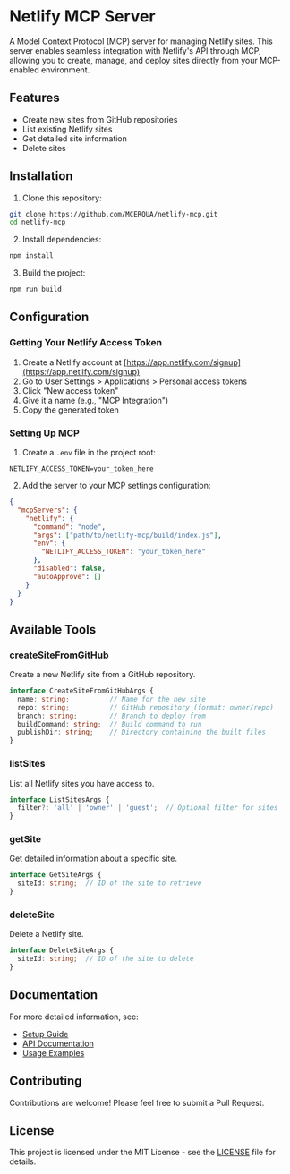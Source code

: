 # Netlify MCP Server

A Model Context Protocol (MCP) server for managing Netlify sites. This server enables seamless integration with Netlify's API through MCP, allowing you to create, manage, and deploy sites directly from your MCP-enabled environment.

## Features

- Create new sites from GitHub repositories
- List existing Netlify sites
- Get detailed site information
- Delete sites

## Installation

1. Clone this repository:
```bash
git clone https://github.com/MCERQUA/netlify-mcp.git
cd netlify-mcp
```

2. Install dependencies:
```bash
npm install
```

3. Build the project:
```bash
npm run build
```

## Configuration

### Getting Your Netlify Access Token

1. Create a Netlify account at [https://app.netlify.com/signup](https://app.netlify.com/signup)
2. Go to User Settings > Applications > Personal access tokens
3. Click "New access token"
4. Give it a name (e.g., "MCP Integration")
5. Copy the generated token

### Setting Up MCP

1. Create a `.env` file in the project root:
```
NETLIFY_ACCESS_TOKEN=your_token_here
```

2. Add the server to your MCP settings configuration:
```json
{
  "mcpServers": {
    "netlify": {
      "command": "node",
      "args": ["path/to/netlify-mcp/build/index.js"],
      "env": {
        "NETLIFY_ACCESS_TOKEN": "your_token_here"
      },
      "disabled": false,
      "autoApprove": []
    }
  }
}
```

## Available Tools

### createSiteFromGitHub
Create a new Netlify site from a GitHub repository.

```typescript
interface CreateSiteFromGitHubArgs {
  name: string;          // Name for the new site
  repo: string;          // GitHub repository (format: owner/repo)
  branch: string;        // Branch to deploy from
  buildCommand: string;  // Build command to run
  publishDir: string;    // Directory containing the built files
}
```

### listSites
List all Netlify sites you have access to.

```typescript
interface ListSitesArgs {
  filter?: 'all' | 'owner' | 'guest';  // Optional filter for sites
}
```

### getSite
Get detailed information about a specific site.

```typescript
interface GetSiteArgs {
  siteId: string;  // ID of the site to retrieve
}
```

### deleteSite
Delete a Netlify site.

```typescript
interface DeleteSiteArgs {
  siteId: string;  // ID of the site to delete
}
```

## Documentation

For more detailed information, see:
- [Setup Guide](docs/SETUP.md)
- [API Documentation](docs/API.md)
- [Usage Examples](docs/EXAMPLES.md)

## Contributing

Contributions are welcome! Please feel free to submit a Pull Request.

## License

This project is licensed under the MIT License - see the [LICENSE](LICENSE) file for details.